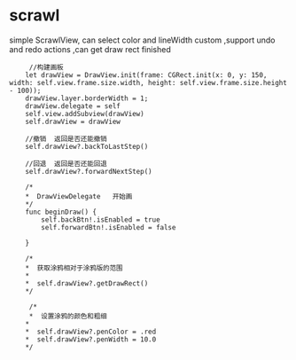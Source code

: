 # scrawl
simple ScrawlView, can select color and lineWidth custom ,support undo and redo actions ,can get draw rect finished

         //构建画板
        let drawView = DrawView.init(frame: CGRect.init(x: 0, y: 150, width: self.view.frame.size.width, height: self.view.frame.size.height - 100));
        drawView.layer.borderWidth = 1;
        drawView.delegate = self
        self.view.addSubview(drawView)
        self.drawView = drawView
        
        //撤销  返回是否还能撤销
        self.drawView?.backToLastStep()
        
        //回退  返回是否还能回退
        self.drawView?.forwardNextStep()
        
        /*
        *  DrawViewDelegate   开始画
        */
        func beginDraw() {
            self.backBtn!.isEnabled = true
            self.forwardBtn!.isEnabled = false
        
        }
        
        /*
        *  获取涂鸦相对于涂鸦版的范围
        *  
        *  self.drawView?.getDrawRect()
        */
    
         /*
         *  设置涂鸦的颜色和粗细
        *
        *  self.drawView?.penColor = .red
        *  self.drawView?.penWidth = 10.0
        */
